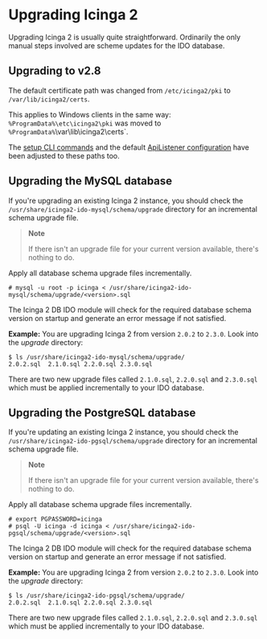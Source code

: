# Upgrading Icinga 2 <a id="upgrading-icinga-2"></a>

Upgrading Icinga 2 is usually quite straightforward. Ordinarily the only manual steps involved
are scheme updates for the IDO database.

## Upgrading to v2.8 <a id="upgrading-to-2-8"></a>

The default certificate path was changed from `/etc/icinga2/pki` to
`/var/lib/icinga2/certs`.

This applies to Windows clients in the same way: `%ProgramData%\etc\icinga2\pki`
was moved to `%ProgramData%`\var\lib\icinga2\certs`.

The [setup CLI commands](06-distributed-monitoring.md#distributed-monitoring-setup-master) and the
default [ApiListener configuration](06-distributed-monitoring.md#distributed-monitoring-apilistener)
have been adjusted to these paths too.

## Upgrading the MySQL database <a id="upgrading-mysql-db"></a>

If you're upgrading an existing Icinga 2 instance, you should check the
`/usr/share/icinga2-ido-mysql/schema/upgrade` directory for an incremental schema upgrade file.

> **Note**
>
> If there isn't an upgrade file for your current version available, there's nothing to do.

Apply all database schema upgrade files incrementally.

    # mysql -u root -p icinga < /usr/share/icinga2-ido-mysql/schema/upgrade/<version>.sql

The Icinga 2 DB IDO module will check for the required database schema version on startup
and generate an error message if not satisfied.


**Example:** You are upgrading Icinga 2 from version `2.0.2` to `2.3.0`. Look into
the *upgrade* directory:

    $ ls /usr/share/icinga2-ido-mysql/schema/upgrade/
    2.0.2.sql  2.1.0.sql 2.2.0.sql 2.3.0.sql

There are two new upgrade files called `2.1.0.sql`, `2.2.0.sql` and `2.3.0.sql`
which must be applied incrementally to your IDO database.

## Upgrading the PostgreSQL database <a id="upgrading-postgresql-db"></a>

If you're updating an existing Icinga 2 instance, you should check the
`/usr/share/icinga2-ido-pgsql/schema/upgrade` directory for an incremental schema upgrade file.

> **Note**
>
> If there isn't an upgrade file for your current version available, there's nothing to do.

Apply all database schema upgrade files incrementally.

    # export PGPASSWORD=icinga
    # psql -U icinga -d icinga < /usr/share/icinga2-ido-pgsql/schema/upgrade/<version>.sql

The Icinga 2 DB IDO module will check for the required database schema version on startup
and generate an error message if not satisfied.

**Example:** You are upgrading Icinga 2 from version `2.0.2` to `2.3.0`. Look into
the *upgrade* directory:

    $ ls /usr/share/icinga2-ido-pgsql/schema/upgrade/
    2.0.2.sql  2.1.0.sql 2.2.0.sql 2.3.0.sql

There are two new upgrade files called `2.1.0.sql`, `2.2.0.sql` and `2.3.0.sql`
which must be applied incrementally to your IDO database.
